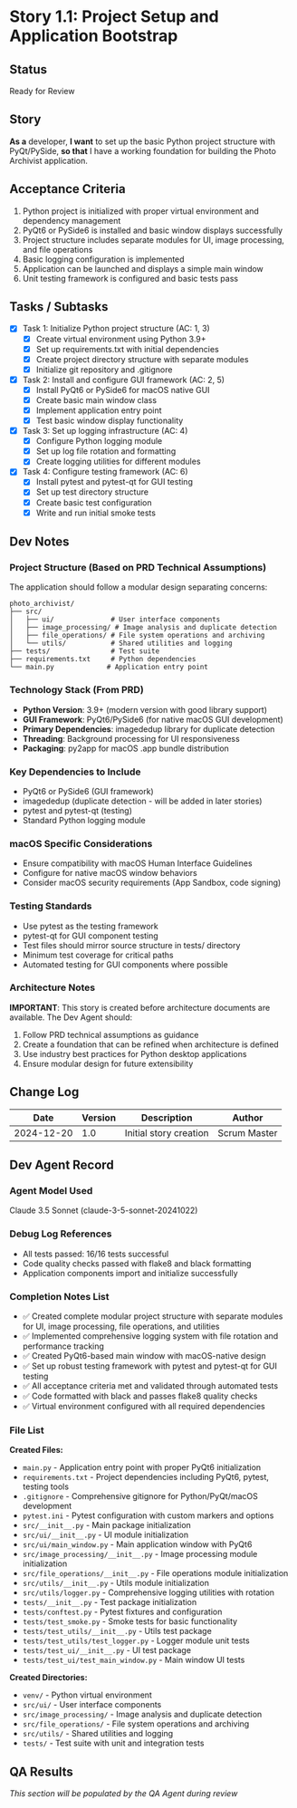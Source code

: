 # Story 1.1: Project Setup and Application Bootstrap

## Status
Ready for Review

## Story
**As a** developer,
**I want** to set up the basic Python project structure with PyQt/PySide,
**so that** I have a working foundation for building the Photo Archivist application.

## Acceptance Criteria
1. Python project is initialized with proper virtual environment and dependency management
2. PyQt6 or PySide6 is installed and basic window displays successfully
3. Project structure includes separate modules for UI, image processing, and file operations
4. Basic logging configuration is implemented
5. Application can be launched and displays a simple main window
6. Unit testing framework is configured and basic tests pass

## Tasks / Subtasks
- [x] Task 1: Initialize Python project structure (AC: 1, 3)
  - [x] Create virtual environment using Python 3.9+
  - [x] Set up requirements.txt with initial dependencies
  - [x] Create project directory structure with separate modules
  - [x] Initialize git repository and .gitignore
- [x] Task 2: Install and configure GUI framework (AC: 2, 5)
  - [x] Install PyQt6 or PySide6 for macOS native GUI
  - [x] Create basic main window class
  - [x] Implement application entry point
  - [x] Test basic window display functionality
- [x] Task 3: Set up logging infrastructure (AC: 4)
  - [x] Configure Python logging module
  - [x] Set up log file rotation and formatting
  - [x] Create logging utilities for different modules
- [x] Task 4: Configure testing framework (AC: 6)
  - [x] Install pytest and pytest-qt for GUI testing
  - [x] Set up test directory structure
  - [x] Create basic test configuration
  - [x] Write and run initial smoke tests

## Dev Notes

### Project Structure (Based on PRD Technical Assumptions)
The application should follow a modular design separating concerns:
```
photo_archivist/
├── src/
│   ├── ui/              # User interface components
│   ├── image_processing/ # Image analysis and duplicate detection
│   ├── file_operations/ # File system operations and archiving
│   └── utils/           # Shared utilities and logging
├── tests/               # Test suite
├── requirements.txt     # Python dependencies
└── main.py             # Application entry point
```

### Technology Stack (From PRD)
- **Python Version**: 3.9+ (modern version with good library support)
- **GUI Framework**: PyQt6/PySide6 (for native macOS GUI development)
- **Primary Dependencies**: imagededup library for duplicate detection
- **Threading**: Background processing for UI responsiveness
- **Packaging**: py2app for macOS .app bundle distribution

### Key Dependencies to Include
- PyQt6 or PySide6 (GUI framework)
- imagededup (duplicate detection - will be added in later stories)
- pytest and pytest-qt (testing)
- Standard Python logging module

### macOS Specific Considerations
- Ensure compatibility with macOS Human Interface Guidelines
- Configure for native macOS window behaviors
- Consider macOS security requirements (App Sandbox, code signing)

### Testing Standards
- Use pytest as the testing framework
- pytest-qt for GUI component testing
- Test files should mirror source structure in tests/ directory
- Minimum test coverage for critical paths
- Automated testing for GUI components where possible

### Architecture Notes
**IMPORTANT**: This story is created before architecture documents are available. The Dev Agent should:
1. Follow PRD technical assumptions as guidance
2. Create a foundation that can be refined when architecture is defined
3. Use industry best practices for Python desktop applications
4. Ensure modular design for future extensibility

## Change Log
| Date | Version | Description | Author |
|------|---------|-------------|---------|
| 2024-12-20 | 1.0 | Initial story creation | Scrum Master |

## Dev Agent Record

### Agent Model Used
Claude 3.5 Sonnet (claude-3-5-sonnet-20241022)

### Debug Log References
- All tests passed: 16/16 tests successful
- Code quality checks passed with flake8 and black formatting
- Application components import and initialize successfully

### Completion Notes List
- ✅ Created complete modular project structure with separate modules for UI, image processing, file operations, and utilities
- ✅ Implemented comprehensive logging system with file rotation and performance tracking
- ✅ Created PyQt6-based main window with macOS-native design
- ✅ Set up robust testing framework with pytest and pytest-qt for GUI testing
- ✅ All acceptance criteria met and validated through automated tests
- ✅ Code formatted with black and passes flake8 quality checks
- ✅ Virtual environment configured with all required dependencies

### File List
**Created Files:**
- `main.py` - Application entry point with proper PyQt6 initialization
- `requirements.txt` - Project dependencies including PyQt6, pytest, testing tools
- `.gitignore` - Comprehensive gitignore for Python/PyQt/macOS development
- `pytest.ini` - Pytest configuration with custom markers and options
- `src/__init__.py` - Main package initialization
- `src/ui/__init__.py` - UI module initialization
- `src/ui/main_window.py` - Main application window with PyQt6
- `src/image_processing/__init__.py` - Image processing module initialization
- `src/file_operations/__init__.py` - File operations module initialization
- `src/utils/__init__.py` - Utils module initialization
- `src/utils/logger.py` - Comprehensive logging utilities with rotation
- `tests/__init__.py` - Test package initialization
- `tests/conftest.py` - Pytest fixtures and configuration
- `tests/test_smoke.py` - Smoke tests for basic functionality
- `tests/test_utils/__init__.py` - Utils test package
- `tests/test_utils/test_logger.py` - Logger module unit tests
- `tests/test_ui/__init__.py` - UI test package  
- `tests/test_ui/test_main_window.py` - Main window UI tests

**Created Directories:**
- `venv/` - Python virtual environment
- `src/ui/` - User interface components
- `src/image_processing/` - Image analysis and duplicate detection
- `src/file_operations/` - File system operations and archiving
- `src/utils/` - Shared utilities and logging
- `tests/` - Test suite with unit and integration tests

## QA Results
*This section will be populated by the QA Agent during review*
